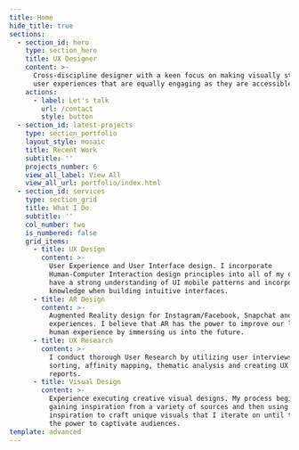 ```yaml
---
title: Home
hide_title: true
sections:
  - section_id: hero
    type: section_hero
    title: UX Designer
    content: >-
      Cross-discipline designer with a keen focus on making visually striking
      user experiences that are equally engaging as they are accessible.
    actions:
      - label: Let's talk
        url: /contact
        style: button
  - section_id: latest-projects
    type: section_portfolio
    layout_style: mosaic
    title: Recent Work
    subtitle: ''
    projects_number: 6
    view_all_label: View All
    view_all_url: portfolio/index.html
  - section_id: services
    type: section_grid
    title: What I Do
    subtitle: ''
    col_number: two
    is_numbered: false
    grid_items:
      - title: UX Design
        content: >-
          User Experience and User Interface design. I incorporate
          Human-Computer Interaction design principles into all of my designs. I
          have a strong understanding of UI mobile patterns and incorporate that
          knowledge when building intuitive interfaces.
      - title: AR Design
        content: >-
          Augmented Reality design for Instagram/Facebook, Snapchat and Web
          experiences. I believe that AR has the power to improve our lived-in
          human experience by immersing us into the future.
      - title: UX Research
        content: >-
          I conduct thorough User Research by utilizing user interviews, card
          sorting, affinity mapping, thematic analysis and creating UX research
          reports.
      - title: Visual Design
        content: >-
          Experience executing creative visual designs. My process begins by
          gaining inspiration from a variety of sources and then using that
          inspiration to craft unique visuals that I iterate on until they have
          the power to captivate audiences.
template: advanced
---
```

